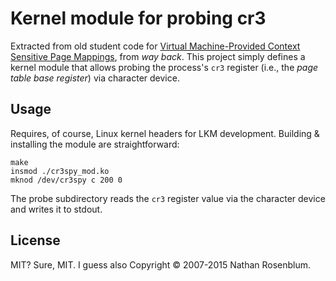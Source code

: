 # Kernel module for probing cr3

Extracted from old student code for [Virtual Machine-Provided Context
Sensitive Page
Mappings](ftp://ftp.cs.wisc.edu/paradyn/papers/Rosenblum08cspm.pdf), from _way
back_. This project simply defines a kernel module that allows probing the
process's `cr3` register (i.e., the _page table base register_) via character
device.

## Usage

Requires, of course, Linux kernel headers for LKM development. Building &
installing the module are straightforward:

    make
    insmod ./cr3spy_mod.ko
    mknod /dev/cr3spy c 200 0

The probe subdirectory reads the `cr3` register value via the character device
and writes it to stdout.

## License

MIT? Sure, MIT. I guess also Copyright © 2007-2015 Nathan Rosenblum.
